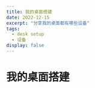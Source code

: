 ```yaml
---
title: 我的桌面搭建
date: 2022-12-15
excerpt: "分享我的桌面都有哪些设备"
tags:
  - desk setup
  - 设备
display: false
---
```

# 我的桌面搭建